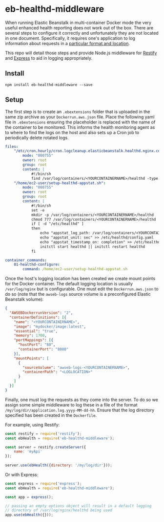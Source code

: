 # eb-healthd-middleware

When running Elastic Beanstalk in multi-container Docker mode the very 
useful enhanced health reporting does not work out of the box. There are 
several steps to configure it correctly and unfortunately they are not
located in one document. Specifically, it requires one's application to 
log information about requests in a [particular format and location][1].

This repo will detail those steps and provide Node.js middleware for 
[Restify](http://restify.com/) and [Express](http://expressjs.com/) to 
aid in logging appropriately.

## Install

`npm install eb-healthd-middleware --save`

## Setup

The first step is to create an `.ebextensions` folder that is uploaded
in the same zip archive as your `Dockerrun.aws.json` file. Place the
following yaml file in `.ebextensions` ensuring the placeholder is 
replaced with the name of the container to be monitored. This
informs the health monitoring agent as to where to find the logs on the 
host and also sets up a Cron job to periodically delete rotated logs.

```yaml
files:
    "/etc/cron.hourly/cron.logcleanup.elasticbeanstalk.healthd.nginx.conf":
        mode: "000755"
        owner: root
        group: root
        content: |
            #!/bin/sh
            find /var/log/containers/<YOURCONTAINERNAME>/healthd -type f | grep -v application.log.`date -u +"%Y-%m-%d-%H"` | xargs rm -f
    "/home/ec2-user/setup-healthd-appstat.sh":
        mode: "000755"
        owner: root
        group: root
        content: |
            #!/bin/sh
            set -e
            mkdir -p /var/log/containers/<YOURCONTAINERNAME>/healthd
            chmod 777 /var/log/containers/<YOURCONTAINERNAME>/healthd
            if [ -d "/etc/healthd" ]
            then
                echo "appstat_log_path: /var/log/containers/<YOURCONTAINERNAME>/healthd/application.log" >> /etc/healthd/config.yaml
                echo "appstat_unit: sec" >> /etc/healthd/config.yaml
                echo "appstat_timestamp_on: completion" >> /etc/healthd/config.yaml
                initctl start healthd || initctl restart healthd
            fi

container_commands:
    01-healthd-configure:
        command: /home/ec2-user/setup-healthd-appstat.sh 
```

Once the host's logging location has been created we create mount points
for the Docker container. The default logging location is usually
`/var/log/nginx` but is configurable. One must edit the
`Dockerrun.aws.json` to do so (note that the `awseb-logs` source volume
is a preconfigured Elastic Beanstalk volume):

```json
{
  "AWSEBDockerrunVersion": "2",
  "containerDefinitions": [{
    "name": "<YOURCONTAINERNAME>",
    "image": "mydocker/image:latest",
    "essential": "true",
    "memory": 1700,
    "portMappings": [{
      "hostPort": "80",
      "containerPort": "8080"
    }],
    "mountPoints": [
      {
        "sourceVolume": "awseb-logs-<YOURCONTAINERNAME>",
        "containerPath": "<LOGLOCATION>"
      }
    ]
  }]
}
```

Finally, one must log the requests as they come into the server. To do 
so we assign some simple middleware to log these in a file of the format
`/my/log/dir/application.log.yyyy-MM-dd-hh`. Ensure that the log
directory specified has been created in the `Dockerfile`.

For example, using Restify:

```js
const restify = require('restify');
const ebHealth = require('eb-healthd-middleware');

const server = restify.createServer({
    name: 'myApi'
});
    
server.use(ebHealth({directory: '/my/log/dir'}));
```

Or with Express:

```js
const express = require('express');
const ebHealth = require('eb-healthd-middleware');

const app = express();

// passing an empty options object will result in a default logging 
// directory of /var/log/nginx/healthd being used
app.use(ebHealth({}));
```

[1]: http://docs.aws.amazon.com/elasticbeanstalk/latest/dg/health-enhanced-serverlogs.html